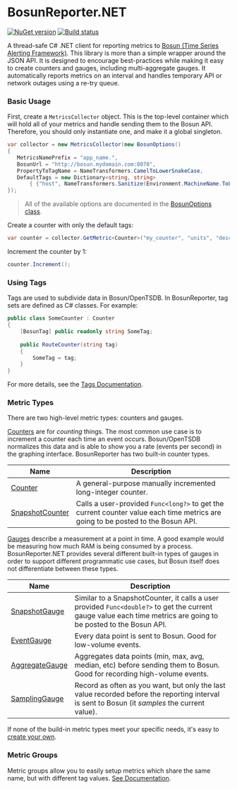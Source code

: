 # BosunReporter.NET

[![NuGet version](https://badge.fury.io/nu/BosunReporter.svg)](http://badge.fury.io/nu/BosunReporter)
[![Build status](https://ci.appveyor.com/api/projects/status/yt8nl66ha598jbr7/branch/master?svg=true)](https://ci.appveyor.com/project/bretcope/bosunreporter-net/branch/master)

A thread-safe C# .NET client for reporting metrics to [Bosun (Time Series Alerting Framework)](http://bosun.org). This library is more than a simple wrapper around the JSON API. It is designed to encourage best-practices while making it easy to create counters and gauges, including multi-aggregate gauges. It automatically reports metrics on an interval and handles temporary API or network outages using a re-try queue.

### Basic Usage

First, create a `MetricsCollector` object. This is the top-level container which will hold all of your metrics and handle sending them to the Bosun API. Therefore, you should only instantiate one, and make it a global singleton.
 
 ```csharp
var collector = new MetricsCollector(new BosunOptions()
{
	MetricsNamePrefix = "app_name.",
	BosunUrl = "http://bosun.mydomain.com:8070",
	PropertyToTagName = NameTransformers.CamelToLowerSnakeCase,
	DefaultTags = new Dictionary<string, string> 
		{ {"host", NameTransformers.Sanitize(Environment.MachineName.ToLower())} }
});
 ```

> All of the available options are documented in the [BosunOptions class](https://github.com/bretcope/BosunReporter.NET/blob/master/BosunReporter/BosunOptions.cs).

Create a counter with only the default tags:

```csharp
var counter = collector.GetMetric<Counter>("my_counter", "units", "description");
```

Increment the counter by 1:

```csharp
counter.Increment();
```

### Using Tags

Tags are used to subdivide data in Bosun/OpenTSDB. In BosunReporter, tag sets are defined as C# classes. For example:

```csharp
public class SomeCounter : Counter
{
	[BosunTag] public readonly string SomeTag;
	
	public RouteCounter(string tag)
	{
		SomeTag = tag;
	}
}
```

For more details, see the [Tags Documentation](https://github.com/bretcope/BosunReporter.NET/blob/master/docs/Tags.md).

### Metric Types

There are two high-level metric types: counters and gauges.

[Counters](https://github.com/bretcope/BosunReporter.NET/blob/master/docs/MetricTypes.md#counters) are for _counting_ things. The most common use case is to increment a counter each time an event occurs. Bosun/OpenTSDB normalizes this data and is able to show you a rate (events per second) in the graphing interface. BosunReporter has two built-in counter types.

| Name | Description |
| ---- | ----------- |
| [Counter](https://github.com/bretcope/BosunReporter.NET/blob/master/docs/MetricTypes.md#counter) | A general-purpose manually incremented long-integer counter. |
| [SnapshotCounter](https://github.com/bretcope/BosunReporter.NET/blob/master/docs/MetricTypes.md#snapshotcounter) | Calls a user-provided `Func<long?>` to get the current counter value each time metrics are going to be posted to the Bosun API. |

[Gauges](https://github.com/bretcope/BosunReporter.NET/blob/master/docs/MetricTypes.md#gauges) describe a measurement at a point in time. A good example would be measuring how much RAM is being consumed by a process. BosunReporter.NET provides several different built-in types of gauges in order to support different programmatic use cases, but Bosun itself does not differentiate between these types.

| Name | Description |
| ---- | ----------- |
| [SnapshotGauge](https://github.com/bretcope/BosunReporter.NET/blob/master/docs/MetricTypes.md#snapshotgauge) | Similar to a SnapshotCounter, it calls a user provided `Func<double?>` to get the current gauge value each time metrics are going to be posted to the Bosun API. |
| [EventGauge](https://github.com/bretcope/BosunReporter.NET/blob/master/docs/MetricTypes.md#eventgauge) | Every data point is sent to Bosun. Good for low-volume events. |
| [AggregateGauge](https://github.com/bretcope/BosunReporter.NET/blob/master/docs/MetricTypes.md#aggregategauge) | Aggregates data points (min, max, avg, median, etc) before sending them to Bosun. Good for recording high-volume events. |
| [SamplingGauge](https://github.com/bretcope/BosunReporter.NET/blob/master/docs/MetricTypes.md#samplinggauge) | Record as often as you want, but only the last value recorded before the reporting interval is sent to Bosun (it _samples_ the current value). |

If none of the build-in metric types meet your specific needs, it's easy to [create your own](https://github.com/bretcope/BosunReporter.NET/blob/master/docs/MetricTypes.md#create-your-own).

### Metric Groups

Metric groups allow you to easily setup metrics which share the same name, but with different tag values. [See Documentation](https://github.com/bretcope/BosunReporter.NET/blob/master/docs/MetricGroup.md).
